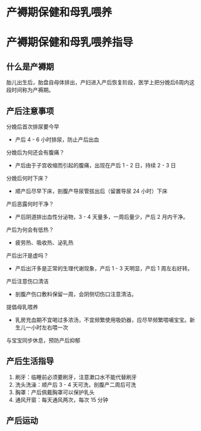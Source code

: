 # 产褥期保健和母乳喂养


# 产褥期保健和母乳喂养指导

## 什么是产褥期

胎儿出生后，胎盘自母体排出，产妇进入产后恢复阶段，医学上把分娩后6周内这段时间称为产褥期。

## 产后注意事项

分娩后首次排尿要今早

- 产后 4 - 6 小时排尿，防止产后出血

分娩后为何还会有腹痛？

- 产后由于子宫收缩而引起的腹痛，出现在产后 1 - 2 日，持续 2 - 3 日

分娩后何时下床？

- 顺产后尽早下床，剖腹产导尿管拔出后（留置导尿 24 小时）下床

产后恶露何时干净？

- 产后阴道排出血性分泌物，3 - 4 天量多，一周后量少，产后 2 月内干净。

产后为何会有低热？

- 疲劳热、吸收热、泌乳热

产后出汗是虚吗？

- 产后出汗多是正常的生理代谢现象，产后 1 - 3 天明显，产后 1 周左右好转。

产后注意伤口清洁

- 剖腹产伤口敷料保留一周，会阴侧切伤口注意清洁。

提倡母乳喂养

- 乳房充血期不宜喝过多浓汤，不宜频繁使用吸奶器，应尽早频繁喂哺宝宝。新生儿一小时左右喂一次

与宝宝同步休息，预防产后抑郁

## 产后生活指导

1. 刷牙：临睡前必须要刷牙，注意漱口水不能代替刷牙
2. 洗头洗澡：顺产后 3 - 4 天可洗，剖腹产二周后可洗
3. 胸罩：产后佩戴胸罩可以保护乳头
4. 通风开窗：每天通风两次，每次 15 分钟

## 产后运动


